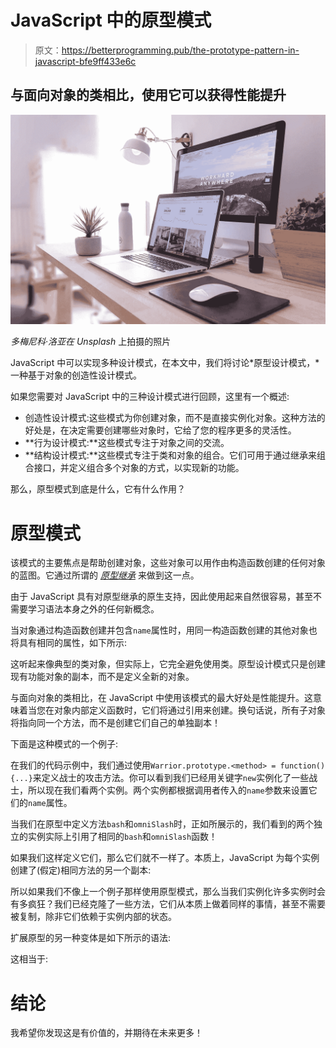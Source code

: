 # JavaScript 中的原型模式

> 原文：<https://betterprogramming.pub/the-prototype-pattern-in-javascript-bfe9ff433e6c>

## 与面向对象的类相比，使用它可以获得性能提升

![](img/ec81eb0b19aa7d87d3b202bd94590fb4.png)

*多梅尼科·洛亚在 Unsplash* 上拍摄的照片

JavaScript 中可以实现多种设计模式，在本文中，我们将讨论*原型设计模式，*一种基于对象的创造性设计模式。

如果您需要对 JavaScript 中的三种设计模式进行回顾，这里有一个概述:

*   创造性设计模式:这些模式为你创建对象，而不是直接实例化对象。这种方法的好处是，在决定需要创建哪些对象时，它给了您的程序更多的灵活性。
*   **行为设计模式:**这些模式专注于对象之间的交流。
*   **结构设计模式:**这些模式专注于类和对象的组合。它们可用于通过继承来组合接口，并定义组合多个对象的方式，以实现新的功能。

那么，原型模式到底是什么，它有什么作用？

# 原型模式

该模式的主要焦点是帮助创建对象，这些对象可以用作由构造函数创建的任何对象的蓝图。它通过所谓的 [*原型继承*](https://developer.mozilla.org/en-US/docs/Web/JavaScript/Inheritance_and_the_prototype_chain) 来做到这一点。

由于 JavaScript 具有对原型继承的原生支持，因此使用起来自然很容易，甚至不需要学习语法本身之外的任何新概念。

当对象通过构造函数创建并包含`name`属性时，用同一构造函数创建的其他对象也将具有相同的属性，如下所示:

这听起来像典型的类对象，但实际上，它完全避免使用类。原型设计模式只是创建现有功能对象的副本，而不是定义全新的对象。

与面向对象的类相比，在 JavaScript 中使用该模式的最大好处是性能提升。这意味着当您在对象内部定义函数时，它们将通过引用来创建。换句话说，所有子对象将指向同一个方法，而不是创建它们自己的单独副本！

下面是这种模式的一个例子:

在我们的代码示例中，我们通过使用`Warrior.prototype.<method> = function() {...}`来定义战士的攻击方法。你可以看到我们已经用关键字`new`实例化了一些战士，所以现在我们看两个实例。两个实例都根据调用者传入的`name`参数来设置它们的`name`属性。

当我们在原型中定义方法`bash`和`omniSlash`时，正如所展示的，我们看到的两个独立的实例实际上引用了相同的`bash`和`omniSlash`函数！

如果我们这样定义它们，那么它们就不一样了。本质上，JavaScript 为每个实例创建了(假定)相同方法的另一个副本:

所以如果我们不像上一个例子那样使用原型模式，那么当我们实例化许多实例时会有多疯狂？我们已经克隆了一些方法，它们从本质上做着同样的事情，甚至不需要被复制，除非它们依赖于实例内部的状态。

扩展原型的另一种变体是如下所示的语法:

这相当于:

# 结论

我希望你发现这是有价值的，并期待在未来更多！